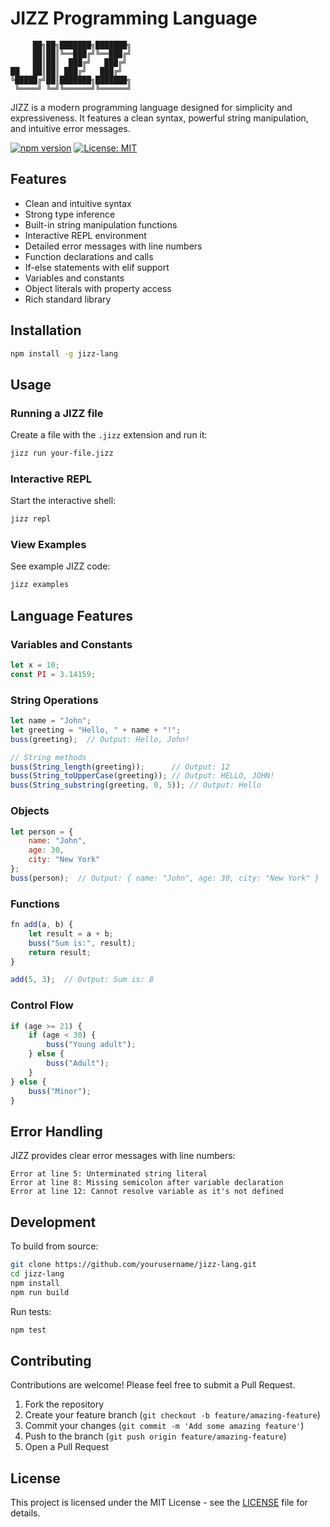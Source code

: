 # JIZZ Programming Language

```
     ██╗██╗███████╗███████╗
     ██║██║╚══███╔╝╚══███╔╝
     ██║██║  ███╔╝   ███╔╝ 
██   ██║██║ ███╔╝   ███╔╝  
╚█████╔╝██║███████╗███████╗
 ╚════╝ ╚═╝╚══════╝╚══════╝
```

JIZZ is a modern programming language designed for simplicity and expressiveness. It features a clean syntax, powerful string manipulation, and intuitive error messages.

[![npm version](https://badge.fury.io/js/jizz-lang.svg)](https://badge.fury.io/js/jizz-lang)
[![License: MIT](https://img.shields.io/badge/License-MIT-yellow.svg)](https://opensource.org/licenses/MIT)

## Features

- Clean and intuitive syntax
- Strong type inference
- Built-in string manipulation functions
- Interactive REPL environment
- Detailed error messages with line numbers
- Function declarations and calls
- If-else statements with elif support
- Variables and constants
- Object literals with property access
- Rich standard library

## Installation

```bash
npm install -g jizz-lang
```

## Usage

### Running a JIZZ file

Create a file with the `.jizz` extension and run it:

```bash
jizz run your-file.jizz
```

### Interactive REPL

Start the interactive shell:

```bash
jizz repl
```

### View Examples

See example JIZZ code:

```bash
jizz examples
```

## Language Features

### Variables and Constants

```javascript
let x = 10;
const PI = 3.14159;
```

### String Operations

```javascript
let name = "John";
let greeting = "Hello, " + name + "!";
buss(greeting);  // Output: Hello, John!

// String methods
buss(String_length(greeting));      // Output: 12
buss(String_toUpperCase(greeting)); // Output: HELLO, JOHN!
buss(String_substring(greeting, 0, 5)); // Output: Hello
```

### Objects

```javascript
let person = {
    name: "John",
    age: 30,
    city: "New York"
};
buss(person);  // Output: { name: "John", age: 30, city: "New York" }
```

### Functions

```javascript
fn add(a, b) {
    let result = a + b;
    buss("Sum is:", result);
    return result;
}

add(5, 3);  // Output: Sum is: 8
```

### Control Flow

```javascript
if (age >= 21) {
    if (age < 30) {
        buss("Young adult");
    } else {
        buss("Adult");
    }
} else {
    buss("Minor");
}
```

## Error Handling

JIZZ provides clear error messages with line numbers:

```
Error at line 5: Unterminated string literal
Error at line 8: Missing semicolon after variable declaration
Error at line 12: Cannot resolve variable as it's not defined
```

## Development

To build from source:

```bash
git clone https://github.com/yourusername/jizz-lang.git
cd jizz-lang
npm install
npm run build
```

Run tests:

```bash
npm test
```

## Contributing

Contributions are welcome! Please feel free to submit a Pull Request.

1. Fork the repository
2. Create your feature branch (`git checkout -b feature/amazing-feature`)
3. Commit your changes (`git commit -m 'Add some amazing feature'`)
4. Push to the branch (`git push origin feature/amazing-feature`)
5. Open a Pull Request

## License

This project is licensed under the MIT License - see the [LICENSE](LICENSE) file for details. 